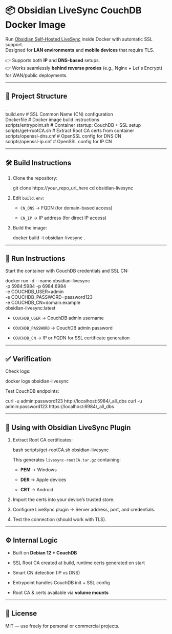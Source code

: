 
# 📦 Obsidian LiveSync CouchDB Docker Image

Run [Obsidian Self-Hosted LiveSync](https://github.com/vrtmrz/obsidian-livesync) inside Docker with automatic SSL support.  
Designed for **LAN environments** and **mobile devices** that require TLS.  

👉 Supports both **IP** and **DNS-based** setups.  
👉 Works seamlessly **behind reverse proxies** (e.g., Nginx + Let's Encrypt) for WAN/public deployments.

---

## 📂 Project Structure

.  
build.env # SSL Common Name (CN) configuration  
Dockerfile # Docker image build instructions  
scripts/entrypoint.sh # Container startup: CouchDB + SSL setup  
scripts/get-rootCA.sh # Extract Root CA certs from container  
scripts/openssl-dns.cnf # OpenSSL config for DNS CN  
scripts/openssl-ip.cnf # OpenSSL config for IP CN

---

## 🛠️ Build Instructions

1. Clone the repository:

   git clone https://your_repo_url_here
   cd obsidian-livesync

2. Edit `build.env`:
    
    - `CN_DNS` → FQDN (for domain-based access)
        
    - `CN_IP` → IP address (for direct IP access)
        
3. Build the image:
    
    docker build -t obsidian-livesync .

---

## 🚀 Run Instructions

Start the container with CouchDB credentials and SSL CN:

docker run -d --name obsidian-livesync \
  -p 5984:5984 -p 6984:6984 \
  -e COUCHDB_USER=admin \
  -e COUCHDB_PASSWORD=password123 \
  -e COUCHDB_CN=domain.example \
  obsidian-livesync:latest

- `COUCHDB_USER` → CouchDB admin username
    
- `COUCHDB_PASSWORD` → CouchDB admin password
    
- `COUCHDB_CN` → IP or FQDN for SSL certificate generation
    
---

## ✅ Verification

Check logs:

docker logs obsidian-livesync


Test CouchDB endpoints:

curl -u admin:password123 http://localhost:5984/_all_dbs
curl -u admin:password123 https://localhost:6984/_all_dbs

---

## 🔗 Using with Obsidian LiveSync Plugin

1. Extract Root CA certificates:
    
    bash scripts/get-rootCA.sh obsidian-livesync
    
    This generates `livesync-rootCA.tar.gz` containing:
    
    - **PEM** → Windows
        
    - **DER** → Apple devices
        
    - **CRT** → Android
        
2. Import the certs into your device’s trusted store.
    
3. Configure LiveSync plugin → Server address, port, and credentials.
    
4. Test the connection (should work with TLS).
    
---

## ⚙️ Internal Logic

- Built on **Debian 12 + CouchDB**
    
- SSL Root CA created at build, runtime certs generated on start
    
- Smart CN detection (IP vs DNS)
    
- Entrypoint handles CouchDB init + SSL config
    
- Root CA & certs available via **volume mounts**
    
---

## 📜 License

MIT — use freely for personal or commercial projects.


